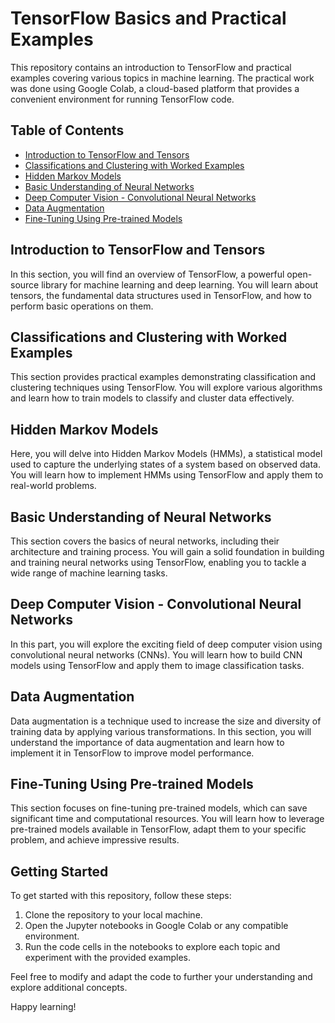 # TensorFlow Basics and Practical Examples

This repository contains an introduction to TensorFlow and practical examples covering various topics in machine learning. The practical work was done using Google Colab, a cloud-based platform that provides a convenient environment for running TensorFlow code.

## Table of Contents

- [Introduction to TensorFlow and Tensors](#introduction-to-tensorflow-and-tensors)
- [Classifications and Clustering with Worked Examples](#classifications-and-clustering-with-worked-examples)
- [Hidden Markov Models](#hidden-markov-models)
- [Basic Understanding of Neural Networks](#basic-understanding-of-neural-networks)
- [Deep Computer Vision - Convolutional Neural Networks](#deep-computer-vision---convolutional-neural-networks)
- [Data Augmentation](#data-augmentation)
- [Fine-Tuning Using Pre-trained Models](#fine-tuning-using-pre-trained-models)

## Introduction to TensorFlow and Tensors

In this section, you will find an overview of TensorFlow, a powerful open-source library for machine learning and deep learning. You will learn about tensors, the fundamental data structures used in TensorFlow, and how to perform basic operations on them.

## Classifications and Clustering with Worked Examples

This section provides practical examples demonstrating classification and clustering techniques using TensorFlow. You will explore various algorithms and learn how to train models to classify and cluster data effectively.

## Hidden Markov Models

Here, you will delve into Hidden Markov Models (HMMs), a statistical model used to capture the underlying states of a system based on observed data. You will learn how to implement HMMs using TensorFlow and apply them to real-world problems.

## Basic Understanding of Neural Networks

This section covers the basics of neural networks, including their architecture and training process. You will gain a solid foundation in building and training neural networks using TensorFlow, enabling you to tackle a wide range of machine learning tasks.

## Deep Computer Vision - Convolutional Neural Networks

In this part, you will explore the exciting field of deep computer vision using convolutional neural networks (CNNs). You will learn how to build CNN models using TensorFlow and apply them to image classification tasks.

## Data Augmentation

Data augmentation is a technique used to increase the size and diversity of training data by applying various transformations. In this section, you will understand the importance of data augmentation and learn how to implement it in TensorFlow to improve model performance.

## Fine-Tuning Using Pre-trained Models

This section focuses on fine-tuning pre-trained models, which can save significant time and computational resources. You will learn how to leverage pre-trained models available in TensorFlow, adapt them to your specific problem, and achieve impressive results.

## Getting Started

To get started with this repository, follow these steps:

1. Clone the repository to your local machine.
2. Open the Jupyter notebooks in Google Colab or any compatible environment.
3. Run the code cells in the notebooks to explore each topic and experiment with the provided examples.

Feel free to modify and adapt the code to further your understanding and explore additional concepts.

Happy learning!

